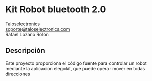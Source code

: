 # Kit Robot bluetooth 2.0
Taloselectronics  
[soporte@taloselectronics.com](mailto:soporte@taloselectronics.com)  
Rafael Lozano Rolón

## Descripción

Este proyecto proporciona el código fuente para controlar un robot mediante la aplicacion elegokit, que puede operar mover en todas direcciones
